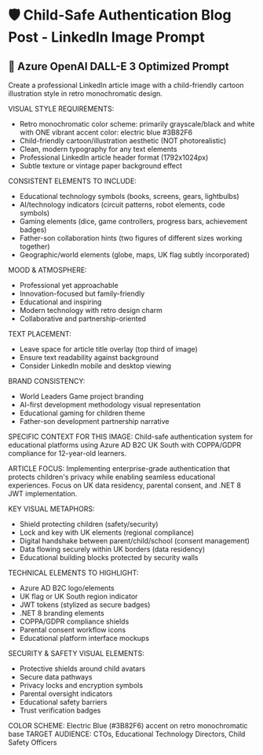 # 🛡️ Child-Safe Authentication Blog Post - LinkedIn Image Prompt

## 📝 Azure OpenAI DALL-E 3 Optimized Prompt

Create a professional LinkedIn article image with a child-friendly cartoon illustration style in retro monochromatic design.

VISUAL STYLE REQUIREMENTS:
- Retro monochromatic color scheme: primarily grayscale/black and white with ONE vibrant accent color: electric blue #3B82F6
- Child-friendly cartoon/illustration aesthetic (NOT photorealistic)
- Clean, modern typography for any text elements
- Professional LinkedIn article header format (1792x1024px)
- Subtle texture or vintage paper background effect

CONSISTENT ELEMENTS TO INCLUDE:
- Educational technology symbols (books, screens, gears, lightbulbs)
- AI/technology indicators (circuit patterns, robot elements, code symbols)
- Gaming elements (dice, game controllers, progress bars, achievement badges)
- Father-son collaboration hints (two figures of different sizes working together)
- Geographic/world elements (globe, maps, UK flag subtly incorporated)

MOOD & ATMOSPHERE:
- Professional yet approachable
- Innovation-focused but family-friendly
- Educational and inspiring
- Modern technology with retro design charm
- Collaborative and partnership-oriented

TEXT PLACEMENT:
- Leave space for article title overlay (top third of image)
- Ensure text readability against background
- Consider LinkedIn mobile and desktop viewing

BRAND CONSISTENCY:
- World Leaders Game project branding
- AI-first development methodology visual representation
- Educational gaming for children theme
- Father-son development partnership narrative

SPECIFIC CONTEXT FOR THIS IMAGE:
Child-safe authentication system for educational platforms using Azure AD B2C UK South with COPPA/GDPR compliance for 12-year-old learners.

ARTICLE FOCUS:
Implementing enterprise-grade authentication that protects children's privacy while enabling seamless educational experiences. Focus on UK data residency, parental consent, and .NET 8 JWT implementation.

KEY VISUAL METAPHORS:
- Shield protecting children (safety/security)
- Lock and key with UK elements (regional compliance)
- Digital handshake between parent/child/school (consent management)
- Data flowing securely within UK borders (data residency)
- Educational building blocks protected by security walls

TECHNICAL ELEMENTS TO HIGHLIGHT:
- Azure AD B2C logo/elements
- UK flag or UK South region indicator
- JWT tokens (stylized as secure badges)
- .NET 8 branding elements
- COPPA/GDPR compliance shields
- Parental consent workflow icons
- Educational platform interface mockups

SECURITY & SAFETY VISUAL ELEMENTS:
- Protective shields around child avatars
- Secure data pathways
- Privacy locks and encryption symbols
- Parental oversight indicators
- Educational safety barriers
- Trust verification badges

COLOR SCHEME: Electric Blue (#3B82F6) accent on retro monochromatic base
TARGET AUDIENCE: CTOs, Educational Technology Directors, Child Safety Officers
